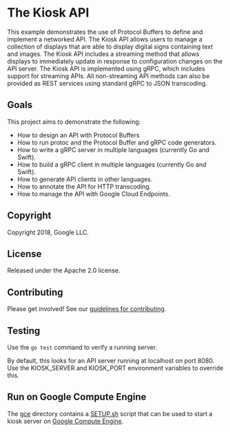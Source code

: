 # The Kiosk API

This example demonstrates the use of Protocol Buffers to define and implement a
networked API. The Kiosk API allows users to manage a collection of displays
that are able to display digital signs containing text and images. The Kiosk API
includes a streaming method that allows displays to immediately update in
response to configuration changes on the API server. The Kiosk API is
implemented using gRPC, which includes support for streaming APIs. All
non-streaming API methods can also be provided as REST services using standard
gRPC to JSON transcoding.

## Goals

This project aims to demonstrate the following:

- How to design an API with Protocol Buffers
- How to run protoc and the Protocol Buffer and gRPC code generators.
- How to write a gRPC server in multiple languages (currently Go and Swift).
- How to build a gRPC client in multiple languages (currently Go and Swift).
- How to generate API clients in other languages.
- How to annotate the API for HTTP transcoding.
- How to manage the API with Google Cloud Endpoints.

## Copyright

Copyright 2018, Google LLC.

## License

Released under the Apache 2.0 license.

## Contributing

Please get involved! See our [guidelines for contributing](CONTRIBUTING.md).

## Testing

Use the `go test` command to verify a running server.

By default, this looks for an API server running at localhost on 
port 8080. Use the KIOSK_SERVER and KIOSK_PORT environment variables to 
override this.

## Run on Google Compute Engine

The [gce](gce) directory contains a [SETUP.sh](gce/SETUP.sh) script that
can be used to start a kiosk server on
[Google Compute Engine](https://cloud.google.com/compute/).
